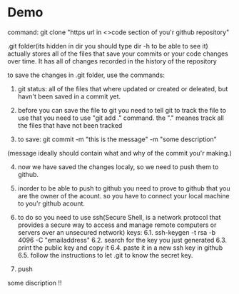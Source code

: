 # Demo

command: git clone "https url in <>code section of you'r github repository"


.git folder(its hidden in dir you should type dir -h to be able to see it) actually stores all of the files that save your commits or your code changes over time. It has all of changes recorded in the history of the repository

to save the changes in .git folder, use the commands:

1. git status: all of the files that where updated or created or deleated, but havn't been saved in a commit yet.

2. before you can save the file to git you need to tell git to track the file to use that you need to use "git add ." command. the "." meanes track all the files that have not been tracked

3. to save: git commit -m "this is the message" -m "some description"

(message ideally should contain what and why of the commit you'r making.)

4. now we have saved the changes localy, so we need to push them to github.

5. inorder to be able to push to github you need to prove to github that you are the owner of the acount. so you have to connect your local machine to you'r github acount.

6. to do so you need to use ssh(Secure Shell, is a network protocol that provides a secure way to access and manage remote computers or servers over an unsecured network) keys:
6.1. ssh-keygen -t rsa -b 4096 -C "emailaddress"
6.2. search for the key you just generated
6.3. print the public key and copy it
6.4. paste it in a new ssh key in github
6.5. follow the instructions to let .git to know the secret key.

7. push

some discription !!
